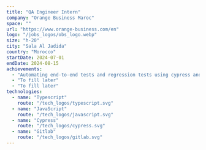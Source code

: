 ```yaml
---
title: "QA Engineer Intern"
company: "Orange Business Maroc"
space: ""
url: "https://www.orange-business.com/en"
logo: "/jobs_logos/obs_logo.webp"
size: "h-20"
city: "Sala Al Jadida"
country: "Morocco"
startDate: 2024-07-01
endDate: 2024-08-15
achievements:
  - "Automating end-to-end tests and regression tests using cypress and cucumber within the context of a monitoring project."
  - "To fill later"
  - "To fill later"
technologies:
  - name: "Typescript"
    route: "/tech_logos/typescript.svg"
  - name: "JavaScript"
    route: "/tech_logos/javascript.svg"
  - name: "Cypress"
    route: "/tech_logos/cypress.svg"
  - name: "Gitlab"
    route: "/tech_logos/gitlab.svg"
---
```

